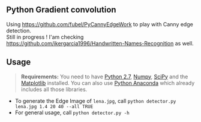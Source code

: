 Python Gradient convolution
----------------------

Using  https://github.com/fubel/PyCannyEdgeWork to play with Canny edge detection.  
Still in progress !
I'am checking https://github.com/ikergarcia1996/Handwritten-Names-Recognition as well.

Usage
-----

> **Requirements:**
> You need to have [Python 2.7](https://www.python.org/), [Numpy](http://www.numpy.org/), [SciPy](https://www.scipy.org/) and the [Matplotlib](http://matplotlib.org/) installed.
> You can also use [Python Anaconda](https://www.continuum.io/downloads) which already includes all those libraries.

- To generate the Edge Image of ``lena.jpg``, call `python detector.py lena.jpg 1.4 20 40 --all TRUE`
- For general usage, call ``python detector.py -h``
